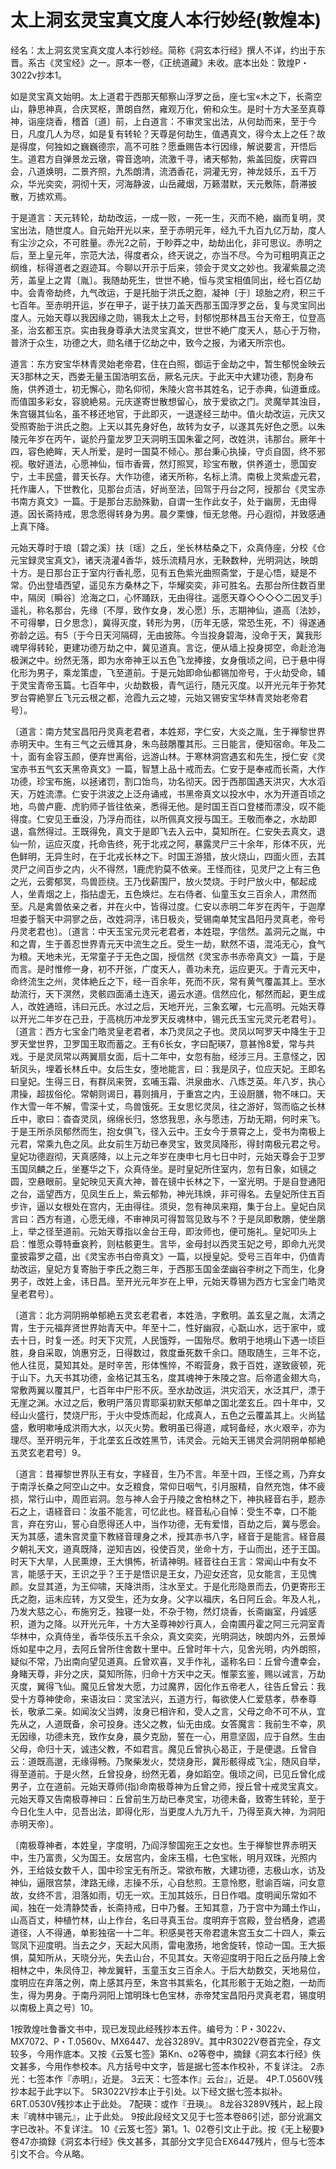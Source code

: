 # 太上洞玄灵宝真文度人本行妙经(敦煌本)

经名：太上洞玄灵宝真文度人本行妙经。简称《洞玄本行经》撰人不详，约出于东晋。系古《灵宝经》之一。原本一卷，《正统道藏》未收。底本出处：敦煌P・3022v抄本1。

如是灵宝真文始明。太上道君于西那天郁察山浮罗之岳，座七宝«木之下，长斋空山，静思神真，合庆冥枢，萧朗自然，雍观万化，俯和众生。是时十方大圣至真尊神，诣座烧香，稽首〔道〕前，上白道言：不审灵宝出法，从何劫而来，至于今日，凡度几人为尽，如是复有转轮？天尊是何劫生，值遇真文，得今太上之任？故是得度，何独如之巍巍德宗，高不可胜？愿垂赐告本行因缘，解说要言，开悟后生。道君方自弹景龙云墩，霄音逸响，流激千寻，诸天郁勃，紫盖回旋，庆霄四会，八道焕明，二景齐照，九炁朗清，流洒香花，洞灌无穷，神龙妓乐，五千万众，华光奕奕，洞彻十天，河海静波，山岳藏烟，万籁潜默，天元敷陈，蔚滞披散，万掳欢焉。

于是道言：天元转轮，劫劫改运，一成一败，一死一生，灭而不絶，幽而复明，灵宝出法，随世度人。自元始开光以来，至于赤明元年，经九千九百九亿万劫，度人有尘沙之众，不可胜量。赤光2之前，于眇莽之中，劫劫出化，非可思议。赤明之后，至上皇元年，宗范大法，得度者众，终天说之，亦当不尽。今为可粗明真正之纲维，标得道者之遐迹耳。今聊以开示于后来，领会于灵文之妙也。我濯紫晨之流芳，盖皇上之胄〔胤〕。我随劫死生，世世不絶，恒与灵宝相值同出，经七百亿劫中。会青帝劫终，九气改运，于是托胎于洪氏之胞，凝神〔于〕琼胎之府，积三千七百年。至赤明开运，岁在甲子，诞于扶刀盖天西那玉国浮罗之岳，复与灵宝同出度人。元始天尊以我因缘之勋，锡我太上之号，封郁悦那林昌玉台天帝王，位登高圣，治玄都玉京。实由我身尊承大法灵宝真文，世世不絶广度天人，慈心于万物，普济于众生，功德之大，勋名缮于亿劫之中，致今之报，为诸天所宗也。

道言：东方安宝华林青灵始老帝君，住在白照，御运于金劫之中，暂生郁悦金映云天3那林之天，西娄无量玉国浩明玄岳，厥名元庆。于此天中大建功德，割身布施，供养道士，初无懈心，勋名仰彻，朱陵火宫书其姓名，记于赤典，仙道垂成。而值国多彩女，容貌絶易。元庆遂寄世散想留心，放于爱欲之门。灵魔举其浊目，朱宫辍其仙名，虽不移还地官，于此即灭，一退遂经三劫中。值火劫改运，元庆又受照寄胎于洪氏之胞。上天以其先身好色，故转为女子，以遂其先好色之愿。以朱陵元年岁在丙午，诞於丹童龙罗卫天洞明玉国朱霍之阿，改姓洪，讳那台。厥年十四，容色絶眸，天人所爱，是时一国莫不倾心。那台秉心执操，守贞自固，终不邪视。敬好道法，心愿神仙，恒市香膏，然灯照冥，珍宝布散，供养道士，愿国安宁，土丰民盛，普天长存。大作功德，诸天所称，名标上清。南极上灵紫虚元君，托作庸人，下世教化，见那台贞洁，好尚至法，回驾于丹台之阿，授那台《灵宝赤书南方真文》一篇。于是那台志励殊勤，自谓一生作此女子，处于幽房，无由得道。因长斋持戒，思念愿得转身为男。晨夕栗慷，恒无怠倦。丹心遐彻，并致感通上真下降。

元始天尊时于琅〔碧之溪〕扶〔瑶〕之丘，坐长林枯桑之下，众真侍座，分校《仓元宝録灵宝真文》，诸天浇灌4香华，妓乐流精月水，无鞅数种，光明洞达，映朗十方。是日那台正于室内行香礼愿，见有五色紫光曲照斋堂，于是心悟，疑是不常。仍出登墙西望，遥见东方桑林之下，华耀奕奕，非可胜名。去那台所住数百里中，隔闵〔瞬谷〕沧海之口，心怀踊跃，无由得往。遥愿天尊◇◇◇◇二因叉手〕遥礼，称名那台，先缘〔不厚，致作女身，发心愿〕乐，志期神仙，道高〔法妙，不可得攀，日夕思念〕，冀得灭度，转形为男，〔历年无感，常恐生死，不〕得遂通弥龄之运。有5〔于今日天河隔碍，无由披陈。今当投身碧海，没命于天，冀我形魂早得转轮，更建功德万劫之中，冀见道真。言讫，便从墙上投身掷空，命赴沧海极渊之中。纷然无落，即为水帝神王以五色飞龙捧接，女身俄顷之间，已于悬中得化形为男子，乘龙策虚，飞至道前。于是元始即命仙都锡加帝号，于火劫受命，辅于灵宝青帝玉篇。七百年中，火劫数极，青气运行，随元灭度。以开光元年于弥梵罗台霄絶寥丘飞元云根之都，沧霞九云之墟，元始又锡安宝华林青灵始老帝君号〕。

〔道言：南方梵宝昌阳丹灵真老君者，本姓郑，字仁安，大炎之胤，生于禅黎世界赤明天中。生有三气之云缠其身，朱鸟鼓鵰覆其形。三日能言，便知宿命。年及二十，面有金容玉颜，便弃世离俗，远游山林。于寒林洞宫遇玄和先生，授仁安《灵宝赤书五气玄天黑帝真文》一篇，智慧上品十戒而去。仁安于是奉戒而长斋，大作功德，珍宝布施，以拯诸罚，割口饴鸟，功名彻天。因于西那国遇天洪灾，大水滔天，万姓流漂。仁安于洪波之上泛舟诵戒，书黑帝真文以投水中，水为开道百顷之地，鸟兽卢鹿、虎豹师子皆往依亲，悉得无他。是时国王百口登楼而漂没，叹不能得度。仁安见王垂没，乃浮舟而往，以所佩真文授与国王。王敬而奉之，水劫即退，翕然得过。王既得免，真文于是即飞去入云中，莫知所在。仁安失去真文，退仙一阶，运应灭度，托命告终，死于北戎之阿，暴露灵尸三十余年，形体不灰，光色鲜明，无异生时，在于北戎长林之下。时国王游猎，放火烧山，四面火匝，去其灵尸之间百步之内，火不得然，1鹿虎豹莫不依亲。王怪而往，见灵尸之上有三色之光，云雾郁冥，鸟兽匝绕。王乃伐薪围尸，放火焚烧。于时尸放火中，郁起成人，坐青烟之上，指拈虚无，五色焕烂。左右侍者、仙童玉女三百余人，肃然而至。凡是禽兽依亲之者，并在火中，皆得过度。仁安以赤明二年岁在丙午，于迦摩坦娄于翳天中洞寥之岳，改姓洞浮，讳日极炎，受锡南单梵宝昌阳丹灵真老，帝号丹灵老君也〕。〔道言：中天玉宝元灵元老君者，本姓琨，字信然。盖洞元之胤，中和之胄，生于善忍世界青元天中流生之丘。受生一劫，默然不语，混沌无心，食气为粮。天地未光，无常童子于无色之国，授信然《灵宝赤书赤帝真文》一篇，于是而言。是时惟修一身，初不开张，广度天人，善功未充，运应更灭。于青元天中，命终流生之州，灵体絶丘之下，经一百余年，死而不灰，常有黄气覆盖其上。至水劫流行，天下溟然，灵骸四面涌土连天，遏云水道。信然应化，郁然而起，更生成人，改姓通班，讳曰元氏。水过之后，天地开光，三象玄曜，七元高明。元始天尊以开光二年岁在己丑，于高桃历冲龙罗天反魂林中，锡元氏玉宝元灵元老君号〕。〔道言：西方七宝金门皓灵皇老君者，本乃灵凤之子也。灵凤以呵罗天中降生于卫罗天堂世界，卫罗国王取而蓄之。王有6长女，字曰配瑛7，意甚怜8爱，常与共戏。于是灵凤常以两翼扇女面，后十二年中，女忽有胎，经涉三月。王意怪之，因斩凤头，埋着长林丘中。女后生女，堕地能言，曰：我是凤子，位应天妃。王即名曰皇妃。生得三日，有群凤来贺，玄哺玉霜、洪泉曲水、八炼芝英。年八岁，执心肃操，超拔俗伦。常朝则谒日，暮则揖月，于重宫之内，王设厨膳，物不味口。天作大雪一年不解，雪深十丈，鸟兽饿死。王女思忆灵凤，往之游好，驾而临之长林丘中，歌曰：杳杳灵凤，绵绵长归，悠悠我思，永与愿违，万劫无期，何时来飞。于是王所杀凤郁然而生，抱女俱飞，径入云中。王女今于景霄之上，受书为南极上元君，常乘九色之凤。此女前生万劫已奉灵宝，致灵凤降形，得封南极元君之号。皇妃功德遐彻，天真感降，以上元之年岁在庚申七月七日中时，元始天尊会于卫罗玉国凤麟之丘，坐蹇华之下，众真侍坐。是时皇妃所住室内，忽有日象，如镜之圆，空悬眼前。皇妃映见天真大神，普在镜中长林之下，一室光明。于是自登通阳之台，遥望西方，见凤生丘上，紫云郁勃，神光玮焕，非可得名。去皇妃所住五百步许，逼以女根处在宫内，无由得往。须臾，忽有神凤来翔，集于台上。皇妃白凤言曰：西方有道，心愿无缘，不审神凤可得暂驾见致与不？于是凤即敷鵰，使坐鵰上，举之径至道前。元始天尊指以金台王母，即汝师也，便可施礼。皇妃叩头上启：惟愿众尊特垂哀矜，则枯骸更生。言毕，金母封以西灵玉妃之号，即命九光灵童披霜罗之蕴，出《灵宝赤书白帝真文》一篇，以授皇妃。受号三百年中，仍值青劫改运，皇妃方复寄胎于李氏之胞三年，于西那玉国金垄幽谷李树之下而生，化身男子，改姓上金，讳日昌。至开光元年岁在上甲，元始天尊锡为西方七宝金门皓灵皇老君号〕。

〔道言：北方洞阴朔单郁絶五灵玄老君者，本姓浩，字敷明。盖玄皇之胤，太清之胄，生于元福弃贤世界始青天中。年至十二，性好幽寂，心翫山水，远于家中，或去十日，时复一还。时天下灾荒，人民饿殍，一国殆尽。敷明于地境山下遇一顷巨胜，身自采取，饷惠穷乏，日得数过，救度垂死数千余口。随取随生，三年不讫，他人往觅，莫知其处。是时辛苦，形体憔悴，不暇营身，救于百姓，遂致疲顿，死于山下。九天书其功德，金格记其玉名，度其魂神于朱陵之宫。后帝遣金翅大鸟，常敷两翼以覆其尸，七百年中尸形不灰。至水劫改运，洪灾滔天，水泛其尸，漂于无崖之渊。水过之后，敷明尸落贝胄耶渠初默天郁单之国北垄玄丘。四十年中，又经山火盛行，焚烧尸形，于火中受炼而起，化成真人，五色之云覆盖其上。火尚猛盛，敷明嗽唾成洪雨大水，以灭火势。敷明虽已得道，咸轲备经，水火艰辛，亦为理尽。至开明元年，于北垄玄丘改姓黑节，讳灵会。元始天王锡灵会洞阴朔单郁絶五灵玄老君号〕9。

〔道言：昔襌黎世界队王有女，字経音，生乃不言。年至十四，王怪之焉，乃弃女于南浮长桑之阿空山之中。女乏粮食，常仰日咽气，引月服精，自然充饱，体不疲损，常行山中，周匝岩洞。忽与神人会于丹陵之舍柏林之下，神执経音右手，题赤石之上，语経音曰：汝虽不能言，可忆此也。経音私心自悼：受生不幸，口不能言，弃在穷山，誓心自愿得还人中，当作功德，无有爱惜，百劫之后，冀与愿会。天为其感，遣朱宫灵童下教経音理身之术，授其赤书八字，経音于是能言。経音晨夕朝礼天文，道真既降，逆知吉凶，役使百灵，坐命十方，于山而出，还于王国。时天下大旱，人民熏燎，王大惧怖，祈请神明。経音往白王言：常闻山中有女不言，能感于天，王识之乎？王于是悟识是王女，乃迎女还宫，见女能言，王见愧颜。女显其道，为王仰啸，天降洪雨，注水至丈。于是化形隐景而去，仍更寄形王氏之胞，运未应转，方又受生，还为女身。父字以福庆，名日阿丘会。年及人礼，乃发大慈之心，布施穷乏，独寝一处，不杂于物，然灯烧香，长斋幽室，丹诚感积，道为之降。以开光元年，十方大圣尊神妙行真人，会南圃丹霍之阿三元洞室青华林中，众真侍坐，香华伎乐五千余众，真文奕奕，光明洞达，映朗内外，云景焯烁如星中之月，去阿丘曾所住舍数十里中。丘曾时年十六，见舍光明，内外朗照，疑似不常，乃出南向望见道真。丘曾欢喜，叉手作礼，遥称名曰：丘曾今遭幸会，身睹天尊，非分之庆，莫知所陈，归命十方天中之天。惟蒙玄鉴，赐以诫言，万劫灭度，翼得飞仙。魔见丘曾发大愿，力过魔界，因化作五帝老人，往告丘曾云：我受十方尊神使命，来语汝曰：灵宝法兴，五道方行，每欲使人仁爱慈孝，恭奉尊长，敬承二亲。如闻汝父当娉，汝身已相许和，受人之言，父母之命不可不从，宜先从之，人道既备，余可投身。违父之教，仙无由成。女答魔言：我前生不幸，夙无因缘，功德未充，致作女身，晨夕克励，誓在一心，用意坚固，应于自然。生由父母，命归十天，诚违父教，不如君言。魔见丘曾执心曷正，于是便退。丘曾自云：道既高邈，无缘得畅。乃聚柴发火，焚烧身形，冀形骸得成飞尘，随风自举，得至道前。于是火然，丘曾投身，纷然无着，身如蹈空。俄顷之间，已见丘曾化成男子，立在道前。元始天尊师(指)命南极尊神为丘曾之师，授丘曾十戒灵宝真文。元始天尊又告南极尊神曰：丘曾前生万劫已奉灵宝，功德未备，致寄生转轮，至于今日化生人中，见吾出法，即得化形，当更度人九万九千，乃得至真大神，为洞阳赤明天帝〕。

〔南极尊神者，本姓皇，字度明，乃阎浮黎国宛王之女也。生于禅黎世界赤明天中，生乃富贵，父为国王。女居宫内，金床玉榻，七色宝帐，明月双珠，光照内外，王给妓女数千人，国中珍宝无有所乏。常欲布散，大建功德，志极山水，访及神仙，逼限宫禁，津路无缘，志操不乐，心自愁煎。王意怜愍，慰谕百端，问女意故，女终不言，泪落如雨，切无一欢。王加其妓乐，日日作唱。度明闻乐常如不闻，独在一处清静焚香，长斋持戒，日中乃餐。王知其意，乃于宫中为踊土作山，山高百丈，种植竹林，山上作台，名曰寻真玉台。度明弃于宫殿，登台栖身，遮遏道径，人不得通，单影独宿一十二年。积感昊苍天帝君遣朱宫玉女二十四人，乘云驾凤下迎度明。当去之夕，天起大风雨，雷电激扬，地舍旋转，惊动一国。王大振惧，莫知所从，天晓分光，失去山台，不见其女。天帝迎度明于阳丘之岳丹陵上舍相林之中，朱凤侍卫，神龙翼轩，玉童玉女三百余人。于后大劫数交，天地易位，度明应在弃落之例，南上感其丹至，朱宫书其紫名，化其形骸于无始之胞，一劫而生，得为男身。于南丹洞阳上馆明珠七色宝林，赤帝梵宝昌阳丹灵真老君，锡度明以南极上真之号〕10。

1按敦煌吐鲁番文书中，现已发现此经残抄本五件。编号为：P・3022v、MX7072、P・T.0560v、MX6447、龙谷3289V。其中R3022V卷首完全，存文较多，今用作底本。又按《云笈七签》第Kn、o2等卷中，摘録《洞玄本行经》佚文甚多，今用作参校本。凡方括号中文字，皆是据七签本作校补，不复详注。
2赤光：七签本作『赤明』，近是。
3云天：七签本作』云台』，近是。
4P.T.0560V残抄本起于此字以下。
5R3022V抄本止于引处。以下经文据七签本拟补。
6RT.0530V残抄本止于此处。
7配瑛：或作『丑瑛』。
8龙谷3289V残片，起上段末『魂林中锡元』，止于此处。
9按此段经文又见于七签本卷86引述，部分讹漏文字已改补。不复详注。
10《云笈七签》第1。1、02卷引文止于此。按《无上秘要》卷47亦摘録《洞玄本行经》佚文甚多，其部分文字见合EX6447残片，但与七签本引文不合。今从略。
